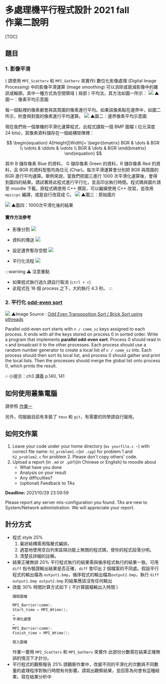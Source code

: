 多處理機平行程式設計 2021 fall<br>作業二說明
===
[TOC]

## 題目
### 1. 影像平滑
( 請使用 `MPI_Scatterv` 和 `MPI_Gatherv` 來實作) 數位化影像處理 (Digital Image Processing) 中的影像平滑運算 (Image smoothing) 可以消除或衰減影像中的雜訊或輪廓。其中一種方式為空間領域 ( 局部 ) 平均法，其方法如圖一所示：
 ![](https://i.imgur.com/czSYm3S.png)
▲圖一：像素平均示意圖

每一個點裡的像素都會與其周圍的像素進行平均。如果該像素點在邊界中，如圖二所示，則會與對面的像素進行平均運算。
![](https://i.imgur.com/F2TbKTo.png)
▲圖二：邊界像素平均示意圖

現在我們有一個單機的平滑化運算程式，此程式讀取一個 BMP 圖檔 ( 位元深度 24 bits)，其像素資料儲存在一個結構矩陣裡：

$$
\begin{equation}
A[Height][Width]= \begin{bmatrix}
    BGR  & \dots  & BGR \\
    \vdots & \ddots & \vdots \\
    BGR & \dots  & BGR
\end{bmatrix}
\end{equation}
$$

其中 B 儲存像素 Blue 的資料， G 儲存像素 Green 的資料，R 儲存像素 Red 的資料，且 BGR 的資料型態均為位元 (Char)。每次平滑運算會分別把 BGR 與周圍的 BGR 進行平均運算。舉例來說，當我們把圖三進行 1000 次平滑化運算後，會得到圖四的結果。請試著將此程式進行平行化，並且印出執行時間。程式碼與圖片請至 moodle 下載。原程式碼使用 C++ 撰寫，可以繼續使用 C++ 改寫，並改用 `mpiicpc` 編譯，或是自行改寫成 C。
 ![](https://i.imgur.com/Dr5Dbxh.png)
▲圖三：原始圖片

 ![](https://i.imgur.com/ZiJ7gBR.png)
▲圖四：1000次平滑化後的結果

#### 實作方法參考
- 影像分割
![](https://i.imgur.com/Fkv9MBh.png)

- 資料的傳送
![](https://i.imgur.com/bJ4hENu.png)

- 設定邊界暫存空間
![](https://i.imgur.com/buJNDN5.png)

- 平行化流程
![](https://i.imgur.com/h1GlHsQ.png)


:::warning
:warning:  注意重點
* 如果程式執行過久請自行取消 (`ctrl + c`)
* 此程式在 16 個 process 之下，大約執行 4.3 秒。
:::

### 2. 平行化 [odd-even sort](https://en.wikipedia.org/wiki/Odd%E2%80%93even_sort)
![](https://i.imgur.com/9yiBRv5.png)
▲Image Source : [Odd Even Transposition Sort / Brick Sort using pthreads](https://www.geeksforgeeks.org/odd-even-transposition-sort-brick-sort-using-pthreads/)

Parallel odd-even sort starts with `n / comm_sz` keys assigned to each process. It ends with all the keys stored on process 0 in sorted order. Write a program that implements **parallel odd-even sort**. Process 0 should read in `n` and broadcast it to the other processes. Each process should use a random number generator to create a local list of `n / comm_sz` ints. Each process should then sort its local list, and process 0 should gather and print the local lists. Then the processes should merge the global list onto process 0, which prints the result.

:notes: 小提示：ch3 講義 p.140, 141

## 如何使用叢集電腦
請參照 [作業一](https://hackmd.io/@idoleat/ry9N6eMVF#How-to-use-real-cluster-to-test-your-MPI-program)

另外，伺服器目前有多裝了 `tmux` 和 `git`，有需要的同學請自行服用。

## 如何交作業
1. Leave your code under your home directory (`mv yourfile.c ~`) with correct file name: `h2_problem1.c`(or `.cpp`) for problem 1 and `h2_problem2.c` for problem 2. Please don't copy others' code.
2. Upload a report (in `.md` or `.pdf`)(in Chinese or English) to moodle about 
    * What have you done
    * Analysis on your result
    * Any difficulties?
    * (optional) Feedback to TAs 

**Deadline:** 2021/10/29 23\:59\:59

Please report any server mis-configuration you found. TAs are new to System/Network administration. We will appreciate your report.

## 計分方式
* 程式 style 25%
    1. 巢狀結構需用階層式編排。 
    2. 適當地使用空白列來區隔功能上無關的程式碼，使你的程式段落分明。 
    3. 清楚且詳細的註解。
* 結果正確無誤 20%
平行程式執行的結果需與循序程式執行的結果一致。可用 `diff` 指令驗證輸出結果是否正確，`diff` 會印出 2 個檔案的不同處。假設平行程式的輸出檔為 `output1.bmp`，循序程式的輸出檔為`output2.bmp`，執行 `diff output1.bmp output2.bmp` 的結果應該沒有任何輸出
* 效能 30%
    時間計算方式如下 ( 不計算圖檔輸出入時間 )
    ```C
    讀取圖檔
    
    MPI_Barrier(comm);
    Start_time = MPI_Wtime();
    …
    平滑化處理
    …
    MPI_Barrier(comm);
    Finish_time = MPI_Wtime();
    
    寫入圖檔
    ```
    作業一要用 `MPI_Scatterv` 和 `MPI_Gatherv` 來實作
    此部份分數需在結果正確無誤的情況下才計分。
* 平行程式的觀察報告 25%
請觀察作業中，改變不同的平滑化的次數與不同數量的處理程序對執行時間有何影響。請寫出觀察結果，並回答為何會有這種結果，寫在結果分析中
